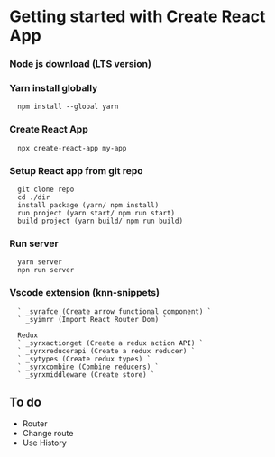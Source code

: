 # Getting started with Create React App

### Node js download (LTS version)

### Yarn install globally
```
  npm install --global yarn
```

### Create React App
```
  npx create-react-app my-app
```

### Setup React app from git repo
```
  git clone repo
  cd ./dir
  install package (yarn/ npm install)
  run project (yarn start/ npm run start)
  build project (yarn build/ npm run build)
```

### Run server
```
  yarn server
  npn run server
```

### Vscode extension (knn-snippets)

```
  ` _syrafce (Create arrow functional component) `
  ` _syimrr (Import React Router Dom) `
  
  Redux
  ` _syrxactionget (Create a redux action API) `
  ` _syrxreducerapi (Create a redux reducer) `
  ` _sytypes (Create redux types) `
  ` _syrxcombine (Combine reducers) `
  ` _syrxmiddleware (Create store) `

```
## To do
 - Router
 - Change route
 - Use History
